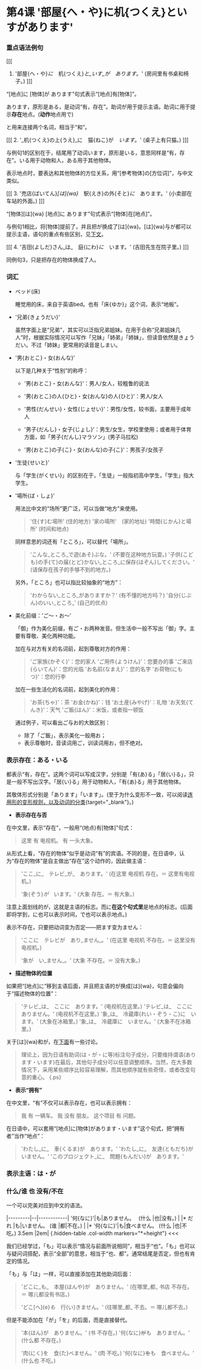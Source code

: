 # 第4课 '部屋{へ・や}に机{つくえ}といすがあります'

### 重点语法例句
[[[
1. '部屋{へ・や}_に_　机{つくえ}_と_いす_が_　_あります_。' (房间里有书桌和椅子。)
]]]

“[地点]に [物体]が あります”句式表示“[地点]有[物体]”。

あります，原形是ある，是动词“有，存在”。助词が用于提示主语。助词に用于提示**存在**地点。(**动作**地点用で)

と用来连接两个名词，相当于“和”。

[[[
2. '_机{つくえ}の上{うえ}_に　猫{ねこ}が　_います_。' (桌子上有只猫。)
]]]

与例句1的区别在于，结尾用了动词います，原形是いる，意思同样是“有，存在”。いる用于动物和人，ある用于其他物体。

表示地点时，要表达和其他物体的方位关系，用“[参考物体]の[方位词]”，与中文类似。

[[[
3. '売店{ばいてん}_[は]{wa}_　駅{えき}の外{そと}_に_　あります。' (小卖部在车站的外面。)
]]]

“[物体][は]{wa} [地点]に あります”句式表示“[物体]在[地点]”。

与例句1相比，将[物体]提前了，并且把が换成了[は]{wa}。[は]{wa}与が都可以提示主语，语句的重点有些区别，见[下文](#は・が)。

[[[
4. '吉田{よしだ}さん_は_　庭{にわ}_に_　います。' (吉田先生在院子里。)
]]]

同例句3，只是把存在的物体换成了人。

### 词汇

- ベッド(床)

    睡觉用的床，来自于英语bed。也有「床{ゆか}」这个词，表示“地板”。

- '兄弟{きょうだい}'

    虽然字面上是“兄弟”，其实可以泛指兄弟姐妹。在用于合称“兄弟姐妹几人”时，根据实际情况可以写作「兄妹」「姉弟」「姉妹」，但读音依然是きょうだい。不过「姉妹」更常用的读音是しまい。


- '男{おとこ}・女{おんな}'

    以下是几种关于“性别”的称呼：
    - '男{おとこ}・女{おんな}'：男人/女人，较粗鲁的说法

    - '男{おとこ}の人{ひと}・女{おんな}の人{ひと}'：男人/女人

    - '男性{だんせい}・女性{じょせい}'：男性/女性，较书面，主要用于成年人

    - '男子{だんし}・女子{じょし}'：男生/女生，学校里使用；或者用于体育方面，如「男子{だんし}マラソン」(男子马拉松)

    - '男{おとこ}の子{こ}・女{おんな}の子{こ}'：男孩子/女孩子

- '生徒{せいと}'

    与「学生{がくせい}」的区别在于，「生徒」一般指初高中学生，「学生」指大学生。

- '場所{ば・しょ}'

    用法比中文的“场所”更广泛，可以当做“地方”来使用。
    > '住{す}む場所' (住的地方)
    > '家の場所'　(家的地址)
    > '時間{じかん}と場所' (时间和地点)

    同样意思的词还有「ところ」，可以替代「場所」。
    > 'こんな_ところ_で遊{あそ}ぶな。' (不要在这种地方玩耍。)
    > '子供{こども}の手{て}の届{とど}かない_ところ_に保存{ほぞん}してください。' (请保存在孩子的手够不到的地方。)

    另外，「ところ」也可以指比较抽象的“地方”：
    > 'わからない_ところ_がありますか？' (有不懂的地方吗？)
    > '自分{じぶん}のいい_ところ_' (自己的优点)

- 美化前缀：'ご～・お～'

    「御」作为美化前缀，有ご・お两种发音。但生活中一般不写出「御」字。主要有尊敬、美化两种功能。
    
    加在与对方有关的名词前，起到尊敬对方的作用：
    > 'ご家族{かぞく}'：您的家人
    > 'ご用件{ようけん}'：您要办的事
    > 'ご来店{らいてん}'：您的光临
    > 'お名前{なまえ}'：您的名字
    > 'お荷物{にもつ}'：您的行李
    
    加在一些生活化的名词前，起到美化的作用：
    > 'お茶{ちゃ}'：茶
    > 'お金{かね}'：钱
    > 'お土産{みやげ}'：礼物
    > 'お天気{てんき}'：天气
    > 'ご飯{はん}'：米饭，或者指一顿饭

    通过例子，可以看出ご与お的大致区别：
    - 除了「ご飯」，表示美化一般用お；
    - 表示尊敬时，音读词用ご，训读词用お，但不绝对。

### 表示存在：ある・いる

都表示“有，存在”。这两个词可以写成汉字，分别是「有{あ}る」「居{い}る」，只是一般不写出汉字。「居{い}る」用于动物和人，「有{あ}る」用于其他物体。

其敬体形式分别是「あります」「います」。(至于为什么变形不一致，可以阅读[连用形的变形规则，以及动词的分类](/语法/动词1.md#连用形的变形规则，以及动词的分类){target="_blank"}。)

- **表示存在与否**

在中文里，表示“存在”，一般用“(地点)有[物体]”句式：
> 这里 有 电视机。
> 有 一头大象。

从形式上看，“存在的物体”似乎是动词“有”的宾语。不同的是，在日语中，认为“存在的物体”是自主做出“存在”这个动作的，因此做主语：
> 'ここ_に_　テレビ_が_　あります。'
> (在这里 电视机 存在。＝ 这里有电视机。)
>
> '象{ぞう}_が_　います。'
> (大象 存在。＝ 有大象。)

注意上面划线的が，这就是主语的标志。而に**在这个句式里**是地点的标志。(后面即将学到，に也可以表示时间，で也可以表示地点。)

表示不存在，只要把动词变为否定——把ます变为ません：
> 'ここに　テレビが　あり_ません_。'
> (在这里 电视机 不存在。＝ 这里没有电视机。)
>
> '象が　い_ません_。'
> (大象 不存在。＝ 没有大象。)

- **描述物体的位置**

如果把“[地点]に”移到主语后面，并且把主语的が换成[は]{wa}，句意会偏向于“描述物体的位置”：
> 'テレビ_は_　ここに　あります。' (电视机在这里。)
> 'テレビ_は_　ここに　ありません。' (电视机不在这里。)
> '象_は_　冷蔵庫{れい・ぞう・こ}に　います。' (大象在冰箱里。)
> '象_は_　冷蔵庫に　いません。' (大象不在冰箱里。)

关于[は]{wa}和が，在[下面](#表示主语：は・が)有一些讨论。

> 理论上，因为日语有助词(は・が・に等)标注句子成分，只要维持谓语(あります・います)在最后，其他句子成分可以任意调整顺序。当然，在大多数情况下，采用某些顺序比较容易理解，而其他顺序就有些奇怪，或者改变句意的重心。
{.ps}

- **表示“拥有”**

在中文里，“有”不仅可以表示存在，也可以表示拥有：
> 我 有 一辆车。
> 我 没有 朋友。
> 这个项目 有 问题。

在日语中，可以套用“[地点]に[物体]があります・います”这个句式，把“拥有者”当作“地点”：
> 'わたし_に_　車{くるま}が　あります。'
> 'わたし_に_　友達{ともだち}が　いません。'
> 'このプロジェクト_に_　問題{もんだい}が　あります。'


### 表示主语：は・が

### 什么/谁 也 没有/不在

一个可以完美对应到中文的语法。
<style>
td.height{
    height: 1em;
}
</style>
>>>
|---------|--|------------|
'何{なに}'|も|ありません。　
(什么     |也|没有。)
          |  |*
だれ      |も|いません。
(谁       |都|不在。)
          |  |*
'何{なに}'|も|食べません。
(什么     |也|不吃。)
3.5em     |2em|
{.hidden-table .col-width markers="*=height"}
<<<

我们已经学过，「も」可以表示“情况与前面所说相同”，相当于“也”。「も」也可以与疑问词搭配，表示“全部”的意思，相当于“也、都”。通常结尾是否定，但也有肯定的情况。

「も」与「は」一样，可以直接添加在其他助词后面：
> 'どこに_も_　本屋{ほんや}が　ありません。'
> (在哪里_都_ 书店 不存在。＝ 哪儿都没有书店。)
>
> 'どこ[へ]{e}_も_　行{い}きません。'
> (往哪里_都_ 不去。＝ 哪儿都不去。)

但是不能添加在「が」「を」的后面，而是直接替代。
> '本{ほん}が　ありません。' (书 不存在。)
> '何{なに}<del>が</del>も　ありません。' (什么都 不存在。)
>
> '肉{にく}を　食{た}べません。' (肉 不吃。)
> '何{なに}<del>を</del>も　食べません。' (什么也 不吃。)

